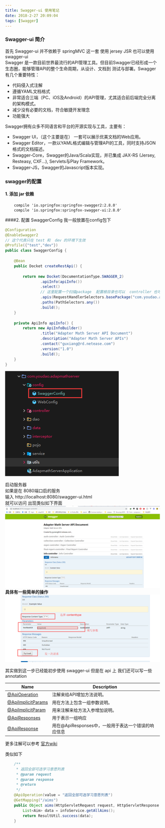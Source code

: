 ```yaml
---
title: Swagger-ui 使用笔记
date: 2018-2-27 20:09:04
tags: [Swagger]
---
```


### Swagger-ui 简介
首先 Swagger-ui  并不依赖于 springMVC 这一套 使用 jersey JSR 也可以使用 swagger-ui   
Swagger 是一款目前世界最流行的API管理工具。但目前Swagger已经形成一个生态圈，能够管理API的整个生命周期，从设计、文档到  测试与部署。Swagger有几个重要特性：

- 代码侵入式注解
- 遵循YAML文档格式
- 非常适合三端（PC、iOS及Android）的API管理，尤其适合前后端完全分离的架构模式。
- 减少没有必要的文档，符合敏捷开发理念
- 功能强大

Swagger拥有众多不同语言和平台的开源实现与工具，主要有：

- Swagger UI，（这个主要是在） 一套可以展示优美文档的Web应用。
- Swagger Editor，一款以YAML格式编辑与管理API的工具，同时支持JSON格式的文档描述。
- Swagger-Core，Swagger的Java/Scala实现，并已集成 JAX-RS (Jersey, Resteasy, CXF...), Servlets与Play Framework。
- Swagger-JS，Swagger的Javascript版本实现。

### swagger的配置

#### 1. 添加  jar 依赖
```
    compile 'io.springfox:springfox-swagger2:2.8.0'
    compile 'io.springfox:springfox-swagger-ui:2.8.0'
```

####2. 配置 SwaggerConfig
我一般放置在config包下
```java
@Configuration
@EnableSwagger2
// 这个代表只在 test 和  dev 的环境下生效
@Profile({"test","dev"})  
public class SwaggerConfig {

    @Bean
    public Docket createRestApi() {
       
        return new Docket(DocumentationType.SWAGGER_2)
                .apiInfo(apiInfo())
                .select()
                // 这里配置一个扫描package  配置根目录也可以  controller 也可以
                .apis(RequestHandlerSelectors.basePackage("com.youdao.adapmathserver"))
                .paths(PathSelectors.any())
                .build();
    }

    private ApiInfo apiInfo() {
        return new ApiInfoBuilder()
                .title("Adapter Math Server API Document")
                .description("Adapter Math Server APIs")
                .contact("guxiang@rd.netease.com")
                .version("1.0")
                .build();
    }
}
```
![](https://raw.githubusercontent.com/GuXiangFly/imagerepo/master/20190430113732.png)


启动服务器  
如果是在 8080端口启的服务  
输入 http://localhost:8080/swagger-ui.html  
就可以访问
出现类似如下界面
![](https://raw.githubusercontent.com/GuXiangFly/imagerepo/master/20190430115333.png)
**具体有一些简单的操作**   
![](https://raw.githubusercontent.com/GuXiangFly/imagerepo/master/20190430115545.png)

其实做到这一步已经能初步使用 swagger-ui 
但是在 api 上 我们还可以写一些 annotation  

Name | Description
--- | ---
[@ApiOperation](#operation) | 注解来给API增加方法说明。
[@ApiImplicitParams ](#parameter) | 用在方法上包含一组参数说明。
[@ApiImplicitParam](#requestbody) | 用来注解来给方法入参增加说明。
[@ApiResponses](#apiresponse) | 用于表示一组响应
[@ApiResponse](#tag) | 用在@ApiResponses中，一般用于表达一个错误的响应信息

更多注解可以参考  [官方wiki](https://github.com/swagger-api/swagger-core/wiki/Annotations#apimodel)

类似如下
```java
    /**
     * 返回全部可选学习意愿列表
     * @param request
     * @param response
     * @return
     */
    @ApiOperation(value = "返回全部可选学习意愿列表")
    @GetMapping("/aims")
    public Object aims(HttpServletRequest request, HttpServletResponse response) {
        List<Aim> data = infoService.getAllAims();
        return ResultUtil.success(data);
    }
```